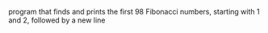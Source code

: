 program that finds and prints the first 98 Fibonacci numbers, starting with 1 and 2, followed by a new line
